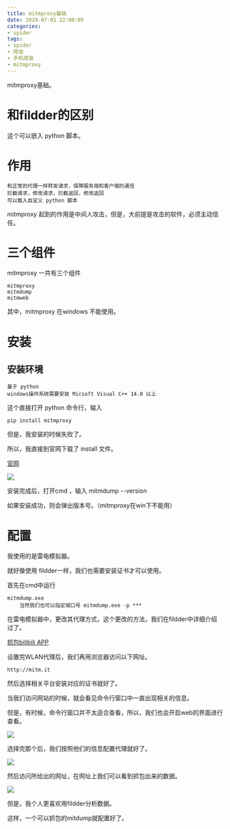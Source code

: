 ```yaml
---
title: mitmproxy基础
date: 2019-07-01 22:08:05
categories:
- spider
tags:
- spider
- 爬虫
- 手机爬虫
- mitmproxy
---
```

mitmproxy基础。

<!--more-->

# 和fildder的区别

这个可以嵌入 python 脚本。

# 作用
	
	和正常的代理一样转发请求，保障服务端和客户端的通信
	拦截请求，修改请求，拦截返回，修改返回
	可以载入自定义 python 脚本

mitmproxy 起到的作用是中间人攻击，但是，大前提是攻击的软件，必须主动信任。

# 三个组件

mitmproxy 一共有三个组件

	mitmproxy
	mitmdump
	mitmweb
	
其中，mitmproxy 在windows 不能使用。

# 安装

## 安装环境

	基于 python
	windows操作系统需要安装 Micsoft Visual C++ 14.0 以上
	
这个直接打开 python 命令行，输入

	pip install mitmproxy
	

但是，我安装的时候失败了。

所以，我直接到官网下载了 install 文件。

[官网](https://mitmproxy.org/downloads/#4.0.4/)

![](/images/spider/5_0.png)

安装完成后，打开cmd ，输入 mitmdump --version

如果安装成功，则会弹出版本号。（mitmproxy在win下不能用）

# 配置

我使用的是雷电模拟器。

就好像使用 fildder一样，我们也需要安装证书才可以使用。

首先在cmd中运行

	mitmdump.exe
		当然我们也可以指定端口号 mitmdump.exe -p ***
		

在雷电模拟器中，更改其代理方式，这个更改的方法，我们在fildder中详细介绍过了。

[抓包bilibili APP](https://benpaodewoniu.github.io/2019/06/20/spider2/)

设置完WLAN代理后，我们再用浏览器访问以下网址。
	
	http://mitm.it


然后选择相关平台安装对应的证书就好了。

当我们访问网站的时候，就会看见命令行窗口中一直出现相关的信息。

但是，有时候，命令行窗口并不太适合查看，所以，我们也会开启web的界面进行查看。

![](/images/spider/5_1.png)

选择完那个后，我们按照他们的信息配置代理就好了。

![](/images/spider/5_2.png)

然后访问所给出的网址，在网址上我们可以看到抓包出来的数据。

![](/images/spider/5_3.png)

但是，我个人更喜欢用fildder分析数据。

这样，一个可以抓包的mitdump就配置好了。























